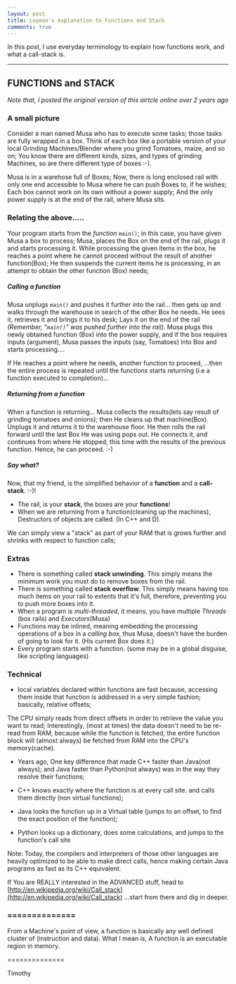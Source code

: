 ```yaml
---
layout: post
title: Layman's explanation to Functions and Stack
comments: true
---
```


In this post, I use everyday terminology to explain how functions work, and what a call-stack is.

-----------------------

## FUNCTIONS and STACK

*Note that, I posted the original version of this airtcle online over 2 years ago*

### A small picture

Consider a man named Musa who has to execute some tasks; those tasks are fully wrapped in a box. Think of each box like a portable version of your local Grinding Machines/Blender where you grind Tomatoes, maize, and so on; You know there are different kinds, sizes, and types of grinding Machines, so are there different type of boxes :-).

Musa is in a warehose full of Boxes; Now, there is long enclosed rail with only one end accessible to Musa where he can push Boxes to, if he wishes; Each box cannot work on its own without a power supply; And the only power supply is at the end of the rail, where Musa sits.

### Relating the above.....

Your program starts from the *function* `main()`; in this case, you have given Musa a box to process;
Musa, places the Box on the end of the rail, plugs it and starts processing it. While processing the given items in the box, he reaches a point where he cannot proceed without the result of another function(Box); He then suspends the current items he is processing, in an attempt to obtain the other function (Box) needs;

##### Calling a function

Musa unplugs `main()` and pushes it further into the rail... then gets up and walks through the warehouse in search of the other Box he needs. He sees it, retrieves it and brings it to his desk; Lays it on the end of the rail *(Remember, "`main()`" was pushed further into the rail)*. Musa plugs this newly obtained function (Box) into the power supply, and if the box requires inputs (argument), Musa passes the inputs (say, Tomatoes) into Box and starts processing....

If He reaches a point where he needs, another function to proceed, ...then the entire process is repeated until the functions starts returning (i.e a function executed to completion)...

##### Returning from a function

When a function is returning... Musa collects the results(lets say result of grinding tomatoes and onions); then He cleans up that machine(Box). Unplugs it and returns it to the warehouse floor. He then rolls the rail forward until the last Box He was using pops out. He connects it, and continues from where He stopped, this time with the results of the previous function. Hence, he can proceed. :-)

##### Say what?

Now, that my friend, is the simplified behavior of a **function** and a **call-stack**. :-)!

- The rail, is your **stack**, the boxes are your **functions**!
- When we are returning from a function(cleaning up the machines), Destructors of objects are called. (In C++ and D).

We can simply view a "stack" as part of your RAM that is grows further and shrinks with respect to function calls;

### Extras
- There is something called **stack unwinding**. This simply means the minimum work you must do to remove boxes from the rail.
- There is something called **stack overflow**. This simply means having too much items on your rail to extents that it's full, therefore, preventing you to push more boxes into it.
- When a program is *multi-threaded*, it means, you have multiple *Threads* (box rails) and *Executors*(Musa)
- Functions may be inlined, meaning embedding the processing operations of a box in a *calling box*, thus Musa, doesn't have the burden of going to look for it. (His current Box does it.)
- Every program starts with a function. (some may be in a global disguise, like scripting languages)

### Technical
- local variables declared within functions are fast because, accessing them inside that function is addressed in a very simple fashion; basically, relative offsets;

The CPU simply reads from direct offsets in order to retrieve the value you want to read;
Interestingly, (most at times) the data doesn't need to be re-read from RAM, because while the function is fetched, the entire function block will (almost always) be fetched from RAM into the CPU's memory(cache).

- Years ago, One key difference that made C++ faster than Java(not always); and Java faster than Python(not always) was in the way they resolve their functions;

 - C++ knows exactly where the function is at every call site. and calls them directly (non virtual functions);
 - Java looks the function up in a Virtual table (jumps to an offset, to find the exact position of the function);
 - Python looks up a dictionary, does some calculations, and jumps to the function's call site

Note: Today, the compilers and interpreters of those other languages are heavily optimized to be able to make direct calls, hence making certain Java programs as fast as its C++ equivalent.

If You are REALLY interested in the ADVANCED stuff, head to [http://en.wikipedia.org/wiki/Call_stack](http://en.wikipedia.org/wiki/Call_stack) ...start from there and dig in deeper.

### ==============

From a Machine's point of view, a function is basically any well defined cluster of (instruction and data). What I mean is, A function is an executable region in memory.

==============

Timothy